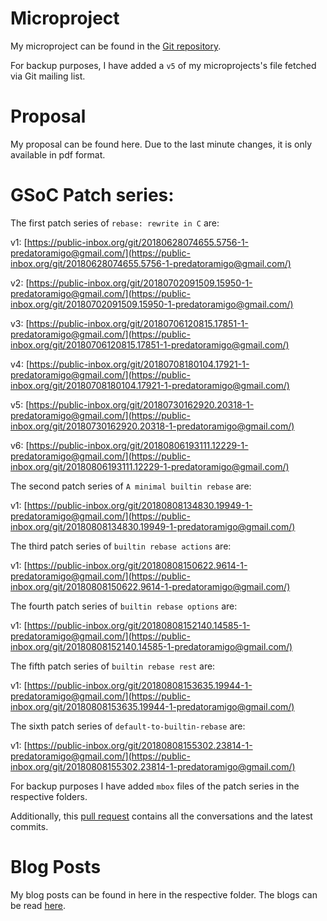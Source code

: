 # Microproject

My microproject can be found in the [Git repository](https://github.com/git/git/commit/a4d4e32a700df92ca576ce89110c075b8ce6da75).

For backup purposes, I have added a `v5` of my microprojects's file fetched via Git mailing list.

# Proposal

My proposal can be found here. Due to the last minute changes, it is only available in pdf format.

# GSoC Patch series:

The first patch series of `rebase: rewrite in C` are:

v1: [https://public-inbox.org/git/20180628074655.5756-1-predatoramigo@gmail.com/](https://public-inbox.org/git/20180628074655.5756-1-predatoramigo@gmail.com/)

v2: [https://public-inbox.org/git/20180702091509.15950-1-predatoramigo@gmail.com/](https://public-inbox.org/git/20180702091509.15950-1-predatoramigo@gmail.com/)

v3: [https://public-inbox.org/git/20180706120815.17851-1-predatoramigo@gmail.com/](https://public-inbox.org/git/20180706120815.17851-1-predatoramigo@gmail.com/)

v4: [https://public-inbox.org/git/20180708180104.17921-1-predatoramigo@gmail.com/](https://public-inbox.org/git/20180708180104.17921-1-predatoramigo@gmail.com/)

v5: [https://public-inbox.org/git/20180730162920.20318-1-predatoramigo@gmail.com/](https://public-inbox.org/git/20180730162920.20318-1-predatoramigo@gmail.com/)

v6: [https://public-inbox.org/git/20180806193111.12229-1-predatoramigo@gmail.com/](https://public-inbox.org/git/20180806193111.12229-1-predatoramigo@gmail.com/)

The second patch series of `A minimal builtin rebase` are:

v1: [https://public-inbox.org/git/20180808134830.19949-1-predatoramigo@gmail.com/](https://public-inbox.org/git/20180808134830.19949-1-predatoramigo@gmail.com/)

The third patch series of `builtin rebase actions` are:

v1: [https://public-inbox.org/git/20180808150622.9614-1-predatoramigo@gmail.com/](https://public-inbox.org/git/20180808150622.9614-1-predatoramigo@gmail.com/)

The fourth patch series of `builtin rebase options` are:

v1: [https://public-inbox.org/git/20180808152140.14585-1-predatoramigo@gmail.com/](https://public-inbox.org/git/20180808152140.14585-1-predatoramigo@gmail.com/)

The fifth patch series of `builtin rebase rest` are:

v1: [https://public-inbox.org/git/20180808153635.19944-1-predatoramigo@gmail.com/](https://public-inbox.org/git/20180808153635.19944-1-predatoramigo@gmail.com/)

The sixth patch series of `default-to-builtin-rebase` are:

v1: [https://public-inbox.org/git/20180808155302.23814-1-predatoramigo@gmail.com/](https://public-inbox.org/git/20180808155302.23814-1-predatoramigo@gmail.com/)

For backup purposes I have added `mbox` files of the patch series in the respective folders.

Additionally, this [pull request](https://github.com/git/git/pull/505/) contains all the conversations and the latest commits.

# Blog Posts

My blog posts can be found in here in the respective folder. The blogs can be read [here](https://prertik.github.io/categories/git/).